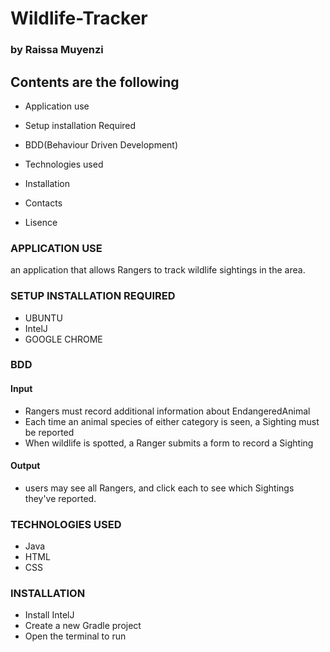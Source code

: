 # Wildlife-Tracker 

### by Raissa Muyenzi

## Contents are the following

* Application use

* Setup installation Required

* BDD(Behaviour Driven Development)

* Technologies used

* Installation

* Contacts

* Lisence

### APPLICATION USE

an application that allows Rangers to track wildlife sightings in the area.

### SETUP INSTALLATION REQUIRED

* UBUNTU 
* IntelJ 
* GOOGLE CHROME

### BDD

#### Input 

* Rangers must record additional information about EndangeredAnimal
* Each time an animal species of either category is seen, a Sighting must be reported
* When wildlife is spotted, a Ranger submits a form to record a Sighting

#### Output 

* users may see all Rangers, and click each to see which Sightings they've reported.


### TECHNOLOGIES USED

* Java 
* HTML
* CSS

### INSTALLATION

* Install IntelJ
* Create a new Gradle project
* Open the terminal to run



  
